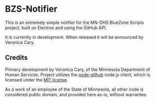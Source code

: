 # BZS-Notifier

This is an extremely simple notifier for the MN-DHS BlueZone Scripts project, built on Electron and using the GitHub API.

It is currently in development. When released it will be announced by Veronica Cary.

## Credits

Primary development by Veronica Cary, of the Minnesota Department of Human Services. Project utilizes the [node-github](https://github.com/mikedeboer/node-github) node.js client, which is licensed under the [MIT license](https://github.com/mikedeboer/node-github/blob/master/LICENSE). 

As a work of an employee of the State of Minnesota, all other code is considered public domain, and provided here as-is, without warrantee.
